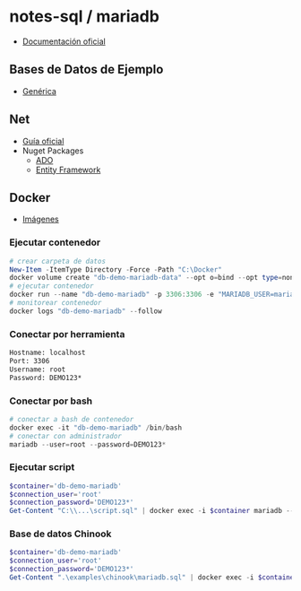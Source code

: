 # notes-sql / mariadb

- [Documentación oficial](https://mariadb.com/kb/en/documentation/)

## Bases de Datos de Ejemplo

- [Genérica](https://github.com/lerocha/chinook-database)

## Net

- [Guía oficial](https://mysqlconnector.net)
- Nuget Packages
  - [ADO](https://www.nuget.org/packages/MySqlConnector)
  - [Entity Framework](https://www.nuget.org/packages/Pomelo.EntityFrameworkCore.MySql)

## Docker

- [Imágenes](https://hub.docker.com/_/mariadb)

### Ejecutar contenedor

```powershell
# crear carpeta de datos
New-Item -ItemType Directory -Force -Path "C:\Docker"
docker volume create "db-demo-mariadb-data" --opt o=bind --opt type=none --opt device="C:\Docker\db-demo-mariadb-data"
# ejecutar contenedor
docker run --name "db-demo-mariadb" -p 3306:3306 -e "MARIADB_USER=mariadb" -e "MARIADB_PASSWORD=DEMO123*" -e "MARIADB_ROOT_PASSWORD=DEMO123*" -v "db-demo-mariadb-data:/var/lib/mysql" -d "mariadb:11"
# monitorear contenedor
docker logs "db-demo-mariadb" --follow
```

### Conectar por herramienta

```txt
Hostname: localhost
Port: 3306
Username: root
Password: DEMO123*
```

### Conectar por bash

```powershell
# conectar a bash de contenedor
docker exec -it "db-demo-mariadb" /bin/bash
# conectar con administrador
mariadb --user=root --password=DEMO123*
```

### Ejecutar script

```powershell
$container='db-demo-mariadb'
$connection_user='root'
$connection_password='DEMO123*'
Get-Content "C:\\...\script.sql" | docker exec -i $container mariadb --user=$connection_user --password=$connection_password
```

### Base de datos Chinook

```powershell
$container='db-demo-mariadb'
$connection_user='root'
$connection_password='DEMO123*'
Get-Content ".\examples\chinook\mariadb.sql" | docker exec -i $container mariadb --user=$connection_user --password=$connection_password
```
